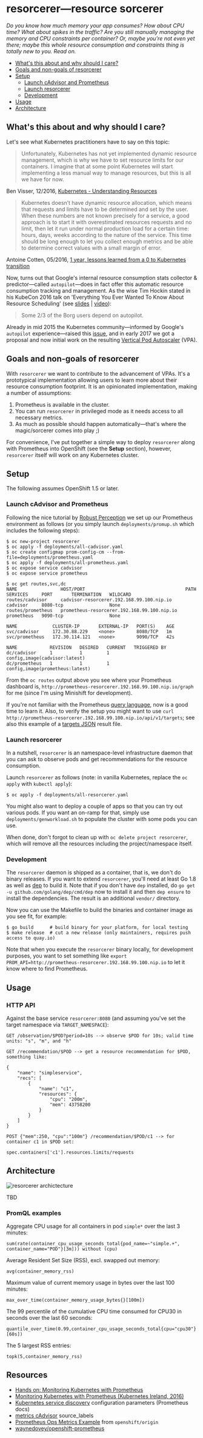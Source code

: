 # resorcerer—resource sorcerer

_Do you know how much memory your app consumes? How about CPU time? What about spikes in the traffic?
Are you still manually managing the memory and CPU constraints per container?
Or, maybe you're not even yet there; maybe this whole resource consumption and constraints thing is
totally new to you. Read on._

- [What's this about and why should I care?](#whats-this-about-and-why-should-i-care)
- [Goals and non-goals of resorcerer](#goals-and-non-goals-of-resorcerer)
- [Setup](#setup)
	- [Launch cAdvisor and Prometheus](#launch-cadvisor-and-prometheus)
	- [Launch resorcerer](#launch-resorcerer)
	- [Development](#development)
- [Usage](#usage)
- [Architecture](#architecture)

## What's this about and why should I care?

Let's see what Kubernetes practitioners have to say on this topic:

> Unfortunately, Kubernetes has not yet implemented dynamic resource management, which is why we have to set resource limits for our containers. I imagine that at some point Kubernetes will start implementing a less manual way to manage resources, but this is all we have for now.

Ben Visser, 12/2016, [Kubernetes - Understanding Resources](http://www.noqcks.io/note/kubernetes-resources-limits/)

> Kubernetes doesn’t have dynamic resource allocation, which means that requests and limits have to be determined and set by the user. When these numbers are not known precisely for a service, a good approach is to start it with overestimated resources requests and no limit, then let it run under normal production load for a certain time: hours, days, weeks according to the nature of the service. This time should be long enough to let you collect enough metrics and be able to determine correct values with a small margin of error.

Antoine Cotten, 05/2016, [1 year, lessons learned from a 0 to Kubernetes transition](https://acotten.com/post/1year-kubernetes)

Now, turns out that Google's internal resource consumption stats collector & predictor—called `autopilot`—does in fact offer this automatic resource consumption tracking and management.
As the wise Tim Hockin stated in his KubeCon 2016 talk on 'Everything You Ever Wanted To Know About Resource Scheduling' (see [slides](https://speakerdeck.com/thockin/everything-you-ever-wanted-to-know-about-resource-scheduling-dot-dot-dot-almost) | [video](https://www.youtube.com/watch?v=nWGkvrIPqJ4)):

> Some 2/3 of the Borg users depend on autopilot.

Already in mid 2015 the Kubernetes community—informed by Google's `autopilot` experience—raised this [issue](https://github.com/kubernetes/kubernetes/issues/10782), and in early 2017 we got a proposal and now initial work on the resulting [Vertical Pod Autoscaler](https://github.com/kubernetes/autoscaler/tree/master/vertical-pod-autoscaler) (VPA).

## Goals and non-goals of resorcerer

With `resorcerer` we want to contribute to the advancement of VPAs. It's a prototypical implementation allowing users to learn more about their resource consumption footprint. It is an opinionated implementation, making a number of assumptions:

1. Prometheus is available in the cluster.
1. You can run `resorcerer` in privileged mode as it needs access to all necessary metrics.
1. As much as possible should happen automatically—that's where the magic/sorcerer comes into play ;)

For convenience, I've put together a simple way to deploy `resorcerer` along with Prometheus into OpenShift (see the **Setup** section),
however, `resorcerer` itself will work on any Kubernetes cluster.

## Setup

The following assumes OpenShift 1.5 or later.

### Launch cAdvisor and Prometheus

Following the nice tutorial by [Robust Perception](https://www.robustperception.io/openshift-and-prometheus/)
we set up our Prometheus environment as follows (or you simply launch `deployments/promup.sh` which includes the following steps):

```
$ oc new-project resorcerer
$ oc apply -f deployments/all-cadvisor.yaml
$ oc create configmap prom-config-cm --from-file=deployments/prometheus.yaml
$ oc apply -f deployments/all-prometheus.yaml
$ oc expose service cadvisor
$ oc expose service prometheus

$ oc get routes,svc,dc
NAME                HOST/PORT                                     PATH      SERVICES     PORT       TERMINATION   WILDCARD
routes/cadvisor     cadvisor-resorcerer.192.168.99.100.nip.io               cadvisor     8080-tcp                 None
routes/prometheus   prometheus-resorcerer.192.168.99.100.nip.io             prometheus   9090-tcp                 None

NAME             CLUSTER-IP       EXTERNAL-IP   PORT(S)    AGE
svc/cadvisor     172.30.88.229    <none>        8080/TCP   1m
svc/prometheus   172.30.114.121   <none>        9090/TCP   42s

NAME            REVISION   DESIRED   CURRENT   TRIGGERED BY
dc/cadvisor     1          1         1         config,image(cadvisor:latest)
dc/prometheus   1          1         1         config,image(prometheus:latest)
```

From the `oc routes` output above you see where your Prometheus dashboard is, `http://prometheus-resorcerer.192.168.99.100.nip.io/graph` for me (since I'm using Minishift for development).

If you're not familiar with the Prometheus [query language](https://prometheus.io/docs/querying/basics/), now is a good time to learn it.
Also, to verify the setup you might want to use `curl http://prometheus-resorcerer.192.168.99.100.nip.io/api/v1/targets`;
see also this example of a [targets JSON](dev/example-targets.json) result file.

### Launch resorcerer

In a nutshell, `resorcerer` is an namespace-level infrastructure daemon that you can ask to observe pods and get recommendations for the resource consumption.

Launch `resorcerer` as follows (note: in vanilla Kubernetes, replace the `oc apply` with `kubectl apply`):

```
$ oc apply -f deployments/all-resorcerer.yaml
```

You might also want to deploy a couple of apps so that you can try out various pods.
If you want an on-ramp for that, simply use `deployments/genworkload.sh` to populate the cluster with some pods you can use.

When done, don't forgot to clean up with `oc delete project resorcerer`, which will remove all the resources including the project/namespace itself.

### Development

The `resorcerer` daemon is shipped as a container, that is, we don't do binary releases.
If you want to extend `resorcerer`, you'll need at least Go 1.8 as well as [dep](https://github.com/golang/dep)
to build it. Note that if you don't have `dep` installed, do `go get -u github.com/golang/dep/cmd/dep` now to install it
and then `dep ensure` to install the dependencies. The result is an additional `vendor/` directory.

Now you can use the Makefile to build the binaries and container image as you see fit, for example:

```
$ go build      # build binary for your platform, for local testing
$ make release  # cut a new release (only maintainers, requires push access to quay.io)
```

Note that when you execute the `resorcerer` binary locally, for development purposes, you want to set
something like `export PROM_API=http://prometheus-resorcerer.192.168.99.100.nip.io` to let it know where
to find Prometheus.


## Usage

### HTTP API

Against the base service `resorcerer:8080` (and assuming you've set the target namespace via `TARGET_NAMESPACE`):

```
GET /observation/$POD?period=10s --> observe $POD for 10s; valid time units: "s", "m", and "h"

GET /recommendation/$POD --> get a resource recommendation for $POD, something like:

{
    "name": "simpleservice",
    "recs": [
        {
            "name": "c1",
            "resources": {
                "cpu": "200m",
                "mem": 43758200
            }
        }
    ]
}

POST {"mem":250, "cpu":"100m"} /recommendation/$POD/c1 --> for container c1 in $POD set:
                                                           spec.containers['c1'].resources.limits/requests

```

## Architecture

![resorcerer archictecture](img/resorcerer-arch.jpg)

TBD

### PromQL examples

Aggregate CPU usage for all containers in pod `simple*` over the last 3 minutes:

```
sum(rate(container_cpu_usage_seconds_total{pod_name=~"simple.+", container_name="POD"}[3m])) without (cpu)
```

Average Resident Set Size (RSS), excl. swapped out memory:

```
avg(container_memory_rss)
```

Maximum value of current memory usage in bytes over the last 100 minutes:

```
max_over_time(container_memory_usage_bytes{}[100m])
```

The 99 percentile of the cumulative CPU time consumed for CPU30 in seconds over the last 60 seconds:

```
quantile_over_time(0.99,container_cpu_usage_seconds_total{cpu="cpu30"}[60s])
```

The 5 largest RSS entries:

```
topk(5,container_memory_rss)
```

## Resources

- [Hands on: Monitoring Kubernetes with Prometheus](https://coreos.com/blog/monitoring-kubernetes-with-prometheus.html)
- [Monitoring Kubernetes with Prometheus (Kubernetes Ireland, 2016)](https://www.slideshare.net/brianbrazil/monitoring-kubernetes-with-prometheus-kubernetes-ireland-2016)
- [Kubernetes service discovery](https://prometheus.io/docs/operating/configuration/#<kubernetes_sd_config>) configuration parameters (Prometheus docs)
- [metrics cAdvisor](https://github.com/google/cadvisor/blob/master/metrics/prometheus.go) source_labels
- [Prometheus Ops Metrics Example](https://github.com/openshift/origin/tree/master/examples/prometheus) from `openshift/origin`
- [waynedovey/openshift-prometheus](https://github.com/waynedovey/openshift-prometheus)
